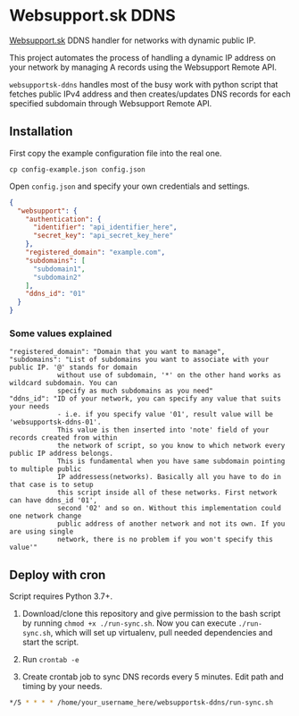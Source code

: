 # Websupport.sk DDNS
[Websupport.sk](https://websupport.sk) DDNS handler for networks with dynamic public IP.

This project automates the process of handling a dynamic IP address on your network by 
managing A records using the Websupport Remote API.

`websupportsk-ddns` handles most of the busy work with python script that fetches public
IPv4 address and then creates/updates DNS records for each specified subdomain through
Websupport Remote API.

## Installation
First copy the example configuration file into the real one.
```commandline
cp config-example.json config.json
```
Open `config.json` and specify your own credentials and settings.

```json
{
  "websupport": {
    "authentication": {
      "identifier": "api_identifier_here",
      "secret_key": "api_secret_key_here"
    },
    "registered_domain": "example.com",
    "subdomains": [
      "subdomain1",
      "subdomain2"
    ],
    "ddns_id": "01"
  }
}
```
### Some values explained
```
"registered_domain": "Domain that you want to manage",
"subdomains": "List of subdomains you want to associate with your public IP. '@' stands for domain
            without use of subdomain, '*' on the other hand works as wildcard subdomain. You can
            specify as much subdomains as you need"
"ddns_id": "ID of your network, you can specify any value that suits your needs
            - i.e. if you specify value '01', result value will be 'websupportsk-ddns-01'.
            This value is then inserted into 'note' field of your records created from within
            the network of script, so you know to which network every public IP address belongs.
            This is fundamental when you have same subdomain pointing to multiple public 
            IP addressess(networks). Basically all you have to do in that case is to setup
            this script inside all of these networks. First network can have ddns_id '01',
            second '02' and so on. Without this implementation could one network change 
            public address of another network and not its own. If you are using single
            network, there is no problem if you won't specify this value'"
```

## Deploy with cron
Script requires Python 3.7+. 
1. Download/clone this repository and give permission to the bash script by running 
`chmod +x ./run-sync.sh`. Now you can execute `./run-sync.sh`, which will set up virtualenv, pull needed dependencies
and start the script.
   
2. Run `crontab -e`
   
3. Create crontab job to sync DNS records every 5 minutes. Edit path and timing by your needs.
```bash
*/5 * * * * /home/your_username_here/websupportsk-ddns/run-sync.sh
```
